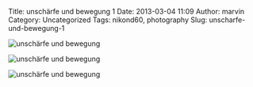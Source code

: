 Title: unschärfe und bewegung 1
Date: 2013-03-04 11:09
Author: marvin
Category: Uncategorized
Tags: nikond60, photography
Slug: unscharfe-und-bewegung-1

![unschärfe und bewegung]({filename}/images/8526796909_84d20c498e_b.jpg)

![unschärfe und bewegung]({filename}/images/8526796935_7788eca8e9_b.jpg)

![unschärfe und bewegung]({filename}/images/8526796949_611de58abc_b.jpg)

